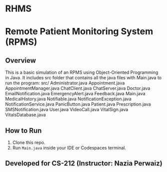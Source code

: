 # RHMS
# Remote Patient Monitoring System (RPMS)

## Overview
This is a basic simulation of an RPMS using Object-Oriented Programming in Java. It includes src folder that contains all the java files with Main.java to run the program:
src/
Administrator.java
Appointment.java
AppointmentManager.java
ChatClient.java
ChatServer.java
Doctor.java
EmailNotification.java
EmergencyAlert.java
Feedback.java
Main.java
MedicalHistory.java
Notifiable.java
NotificationException.java
NotificationService.java
PanicButton.java
Patient.java
Prescription.java
SMSNotification.java
User.java
VideoCall.java
VitalSign.java
VitalsDatabase.java

## How to Run
1. Clone this repo.
2. Run `Main.java` inside your IDE or Codespaces terminal.

## Developed for CS-212 (Instructor: Nazia Perwaiz)


